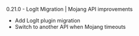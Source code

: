 0.21.0 - LogIt Migration | Mojang API improvements

- Add LogIt plugin migration
- Switch to another API when Mojang timeouts